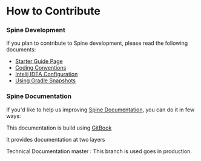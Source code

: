 # How to Contribute

### Spine Development

If you plan to contribute to Spine development, please read the following documents:
* [Starter Guide Page](https://github.com/SpineEventEngine/core-java/wiki/Spine-Developer-Starter-Guide)
* [Coding Conventions](https://github.com/SpineEventEngine/core-java/wiki/Coding-Conventions)
* [Intelij IDEA Configuration](https://github.com/SpineEventEngine/core-java/wiki/IntelliJ-IDEA-Configuration)
* [Using Gradle Snapshots](https://github.com/SpineEventEngine/core-java/wiki/Using-Gradle-Snapshots)

### Spine Documentation 

If you'd like to help us improving [Spine Documentation](https://github.com/SpineEventEngine/documentation), you can do it in few ways:


This documentation is build using [GitBook](https://www.gitbook.com/)

It provides documentation at two layers

Technical Documentation
master : This branch is used goes in production.